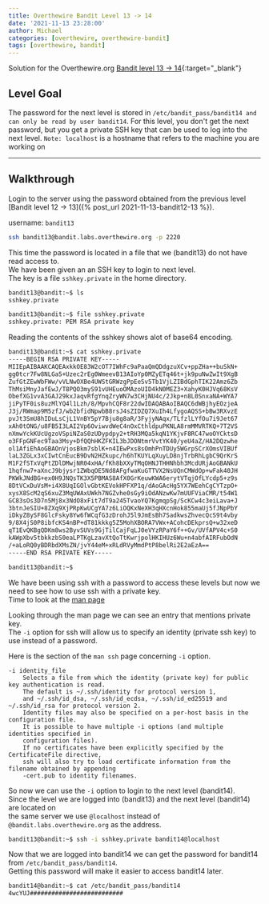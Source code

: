 ```yaml
---
title: Overthewire Bandit Level 13 -> 14
date: '2021-11-13 23:28:00'
author: Michael
categories: [overthewire, overthewire-bandit]
tags: [overthewire, bandit]
---
```


Solution for the Overthewire.org [Bandit level 13 -> 14](https://overthewire.org/wargames/bandit/bandit14.html){:target="\_blank"}

## Level Goal

The password for the next level is stored in `/etc/bandit_pass/bandit14 and can only be read by user bandit14`. For this level, you don\'t get the next password, but you get a private SSH key that can be used to log into the next level. `Note: localhost` is a hostname that refers to the machine you are working on

---

## Walkthrough

Login to the server using the password obtained from the previous level [Bandit level 12 -> 13]({% post_url 2021-11-13-bandit12-13 %}). 

username: `bandit13` 

```bash
ssh bandit13@bandit.labs.overthewire.org -p 2220
```

This time the password is located in a file that we (bandit13) do not have read access to.  
We have been given an an SSH key to login to next level.  
The key is a file `sshkey.private` in the home directory.  

```bash
bandit13@bandit:~$ ls
sshkey.private

bandit13@bandit:~$ file sshkey.private 
sshkey.private: PEM RSA private key
```

Reading the contents of the sshkey shows alot of base64 encoding.

```bash
bandit13@bandit:~$ cat sshkey.private 
-----BEGIN RSA PRIVATE KEY-----
MIIEpAIBAAKCAQEAxkkOE83W2cOT7IWhFc9aPaaQmQDdgzuXCv+ppZHa++buSkN+
gg0tcr7Fw8NLGa5+Uzec2rEg0WmeevB13AIoYp0MZyETq46t+jk9puNwZwIt9XgB
ZufGtZEwWbFWw/vVLNwOXBe4UWStGRWzgPpEeSv5Tb1VjLZIBdGphTIK22Amz6Zb
ThMsiMnyJafEwJ/T8PQO3myS91vUHEuoOMAzoUID4kN0MEZ3+XahyK0HJVq68KsV
ObefXG1vvA3GAJ29kxJaqvRfgYnqZryWN7w3CHjNU4c/2Jkp+n8L0SnxaNA+WYA7
jiPyTF0is8uzMlYQ4l1Lzh/8/MpvhCQF8r22dwIDAQABAoIBAQC6dWBjhyEOzjeA
J3j/RWmap9M5zfJ/wb2bfidNpwbB8rsJ4sZIDZQ7XuIh4LfygoAQSS+bBw3RXvzE
pvJt3SmU8hIDuLsCjL1VnBY5pY7Bju8g8aR/3FyjyNAqx/TLfzlLYfOu7i9Jet67
xAh0tONG/u8FB5I3LAI2Vp6OviwvdWeC4nOxCthldpuPKNLA8rmMMVRTKQ+7T2VS
nXmwYckKUcUgzoVSpiNZaS0zUDypdpy2+tRH3MQa5kqN1YKjvF8RC47woOYCktsD
o3FFpGNFec9Taa3Msy+DfQQhHKZFKIL3bJDONtmrVvtYK40/yeU4aZ/HA2DQzwhe
ol1AfiEhAoGBAOnVjosBkm7sblK+n4IEwPxs8sOmhPnTDUy5WGrpSCrXOmsVIBUf
laL3ZGLx3xCIwtCnEucB9DvN2HZkupc/h6hTKUYLqXuyLD8njTrbRhLgbC9QrKrS
M1F2fSTxVqPtZDlDMwjNR04xHA/fKh8bXXyTMqOHNJTHHNhbh3McdURjAoGBANkU
1hqfnw7+aXncJ9bjysr1ZWbqOE5Nd8AFgfwaKuGTTVX2NsUQnCMWdOp+wFak40JH
PKWkJNdBG+ex0H9JNQsTK3X5PBMAS8AfX0GrKeuwKWA6erytVTqjOfLYcdp5+z9s
8DtVCxDuVsM+i4X8UqIGOlvGbtKEVokHPFXP1q/dAoGAcHg5YX7WEehCgCYTzpO+
xysX8ScM2qS6xuZ3MqUWAxUWkh7NGZvhe0sGy9iOdANzwKw7mUUFViaCMR/t54W1
GC83sOs3D7n5Mj8x3NdO8xFit7dT9a245TvaoYQ7KgmqpSg/ScKCw4c3eiLava+J
3btnJeSIU+8ZXq9XjPRpKwUCgYA7z6LiOQKxNeXH3qHXcnHok855maUj5fJNpPbY
iDkyZ8ySF8GlcFsky8Yw6fWCqfG3zDrohJ5l9JmEsBh7SadkwsZhvecQcS9t4vby
9/8X4jS0P8ibfcKS4nBP+dT81kkkg5Z5MohXBORA7VWx+ACohcDEkprsQ+w32xeD
qT1EvQKBgQDKm8ws2ByvSUVs9GjTilCajFqLJ0eVYzRPaY6f++Gv/UVfAPV4c+S0
kAWpXbv5tbkkzbS0eaLPTKgLzavXtQoTtKwrjpolHKIHUz6Wu+n4abfAIRFubOdN
/+aLoRQ0yBDRbdXMsZN/jvY44eM+xRLdRVyMmdPtP8belRi2E2aEzA==
-----END RSA PRIVATE KEY-----

bandit13@bandit:~$
```

We have been using ssh with a password to access these levels but now we need to see how to use ssh with a private key.  
Time to look at the [man page](https://linux.die.net/man/1/ssh)

Looking through the man page we can see an entry that mentions private key.    
The `-i` option for ssh will allow us to specify an identity (private ssh key) to use instead of a password.

Here is the section of the `man ssh` page concerning `-i` option.

```Man
-i identity_file
    Selects a file from which the identity (private key) for public key authentication is read.  
    The default is ~/.ssh/identity for protocol version 1, 
    and ~/.ssh/id_dsa, ~/.ssh/id_ecdsa, ~/.ssh/id_ed25519 and ~/.ssh/id_rsa for protocol version 2.  
    Identity files may also be specified on a per-host basis in the configuration file.
    It is possible to have multiple -i options (and multiple identities specified in
    configuration files).  
    If no certificates have been explicitly specified by the CertificateFile directive, 
    ssh will also try to load certificate information from the filename obtained by appending
    -cert.pub to identity filenames.
```

So now we can use the `-i` option to login to the next level (bandit14).  
Since the level we are logged into (bandit13) and the next level (bandit14) are located on  
the same server we use `@localhost` instead of `@bandit.labs.overthewire.org` as the address.  

```bash
bandit13@bandit:~$ ssh -i sshkey.private bandit14@localhost
```

Now that we are logged into bandit14 we can get the password for bandit14 from `/etc/bandit_pass/bandit14`.  
Getting this password will make it easier to access bandit14 later.

```bash
bandit14@bandit:~$ cat /etc/bandit_pass/bandit14
4wcYUJ##########################
```